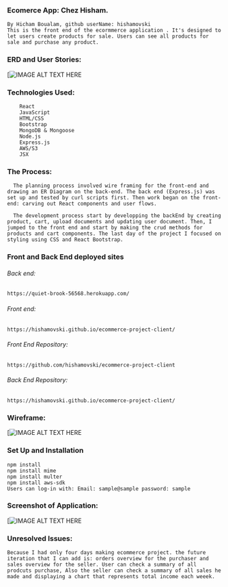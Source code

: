 ### Ecomerce App: Chez Hisham.
```
By Hicham Boualam, github userName: hishamovski
This is the front end of the ecormmerce application . It's designed to let users create products for sale. Users can see all products for sale and purchase any product.
```

### ERD and User Stories:
[![IMAGE ALT TEXT HERE](https://www.noelshack.com/2019-30-5-1564147923-67152310-2240607816249976-4109940465665572864-n.jpg)

### Technologies Used:
```
    React
    JavaScript
    HTML/CSS
    Bootstrap
    MongoDB & Mongoose
    Node.js
    Express.js
    AWS/S3
    JSX
```

### The Process:

```
  The planning process involved wire framing for the front-end and drawing an ER Diagram on the back-end. The back end (Express.js) was set up and tested by curl scripts first. Then work began on the front-end: carving out React components and user flows.

  The development process start by developping the backEnd by creating product, cart, upload documents and updating user document. Then, I jumped to the front end and start by making the crud methods for products and cart components. The last day of the project I focused on styling using CSS and React Bootstrap.
```

### Front and Back End deployed sites

###### Back end:
`https://quiet-brook-56568.herokuapp.com/`

###### Front end:
`https://hishamovski.github.io/ecommerce-project-client/`

###### Front End Repository:
 `https://github.com/hishamovski/ecommerce-project-client`

###### Back End Repository:
 `https://hishamovski.github.io/ecommerce-project-client/`

### Wireframe:

[![IMAGE ALT TEXT HERE](https://www.noelshack.com/2019-30-5-1564147930-67760609-751471961953782-3053221469665361920-n.jpg)

### Set Up and Installation
```
npm install
npm install mime
npm install multer
npm install aws-sdk
Users can log-in with: Email: sample@sample password: sample
```
### Screenshot of Application:

[![IMAGE ALT TEXT HERE](https://www.noelshack.com/2019-31-2-1564510343-screenshot-from-2019-07-30-13-57-43.png)


### Unresolved Issues:

```
Because I had only four days making ecommerce project. the future iteration that I can add is: orders overview for the purchaser and sales overview for the seller. User can check a summary of all prodcuts purchase, Also the seller can check a summary of all sales he made and displaying a chart that represents total income each weeek.

```
